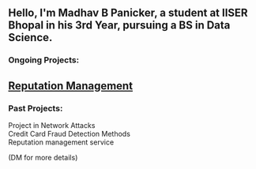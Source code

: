 ## Hello, I'm Madhav B Panicker, a student at IISER Bhopal in his 3rd Year, pursuing a BS in Data Science.
### Ongoing Projects:
[Reputation Management](https://github.com/madhavbpanicker/reputation-management)
-------------------------
### Past Projects:
Project in Network Attacks<br />
Credit Card Fraud Detection Methods<br />
Reputation management service<br />

(DM for more details)
